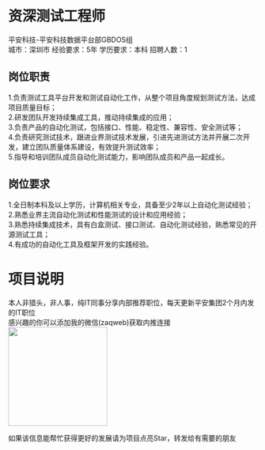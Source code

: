 # 资深测试工程师
平安科技-平安科技数据平台部GBDOS组  
城市：深圳市 经验要求：5年 学历要求：本科  招聘人数：1

## 岗位职责
1.负责测试工具平台开发和测试自动化工作，从整个项目角度规划测试方法，达成项目质量目标；   
2.研发团队开发持续集成工具，推动持续集成的应用；   
3.负责产品的自动化测试，包括接口、性能、稳定性、兼容性、安全测试等；   
4.负责研究测试技术，跟进业界测试技术发展，引进先进测试方法并开展二次开发，建立团队质量体系建设，有效提升测试效率；   
5.指导和培训团队成员自动化测试能力，影响团队成员和产品一起成长。

## 岗位要求
1.全日制本科及以上学历，计算机相关专业，具备至少2年以上自动化测试经验；   
2.熟悉业界主流自动化测试和性能测试的设计和应用经验；   
3.熟悉持续集成技术，具有白盒测试、接口测试、自动化测试经验，熟悉常见的开源测试工具；   
4.有成功的自动化工具及框架开发的实践经验。

# 项目说明

本人非猎头，非人事，纯IT同事分享内部推荐职位，每天更新平安集团2个月内发的IT职位  
感兴趣的你可以添加我的微信(zaqweb)获取内推连接  
<img src="https://github.com/zaqweb/PA-IT-JOBS/blob/master/WechatICode.jpeg"  height="200" width="200">

如果该信息能帮忙获得更好的发展请为项目点亮Star，转发给有需要的朋友




